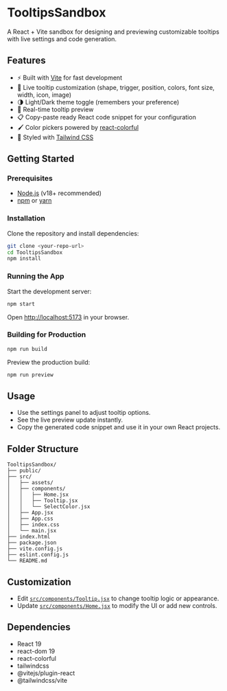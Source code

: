 # TooltipsSandbox

A React + Vite sandbox for designing and previewing customizable tooltips with live settings and code generation.

## Features

- ⚡ Built with [Vite](https://vitejs.dev/) for fast development
- 🎨 Live tooltip customization (shape, trigger, position, colors, font size, width, icon, image)
- 🌗 Light/Dark theme toggle (remembers your preference)
- 🧪 Real-time tooltip preview
- 📋 Copy-paste ready React code snippet for your configuration
- 🖌️ Color pickers powered by [react-colorful](https://github.com/omgovich/react-colorful)
- 💨 Styled with [Tailwind CSS](https://tailwindcss.com/)

## Getting Started

### Prerequisites

- [Node.js](https://nodejs.org/) (v18+ recommended)
- [npm](https://www.npmjs.com/) or [yarn](https://yarnpkg.com/)

### Installation

Clone the repository and install dependencies:

```sh
git clone <your-repo-url>
cd TooltipsSandbox
npm install
```

### Running the App

Start the development server:

```sh
npm start
```

Open [http://localhost:5173](http://localhost:5173) in your browser.

### Building for Production

```sh
npm run build
```

Preview the production build:

```sh
npm run preview
```

## Usage

- Use the settings panel to adjust tooltip options.
- See the live preview update instantly.
- Copy the generated code snippet and use it in your own React projects.

## Folder Structure

```
TooltipsSandbox/
├── public/
├── src/
│   ├── assets/
│   ├── components/
│   │   ├── Home.jsx
│   │   ├── Tooltip.jsx
│   │   └── SelectColor.jsx
│   ├── App.jsx
│   ├── App.css
│   ├── index.css
│   └── main.jsx
├── index.html
├── package.json
├── vite.config.js
├── eslint.config.js
└── README.md
```

## Customization

- Edit [`src/components/Tooltip.jsx`](src/components/Tooltip.jsx) to change tooltip logic or appearance.
- Update [`src/components/Home.jsx`](src/components/Home.jsx) to modify the UI or add new controls.

## Dependencies

- React 19
- react-dom 19
- react-colorful
- tailwindcss
- @vitejs/plugin-react
- @tailwindcss/vite


